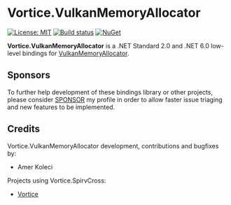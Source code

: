 # Vortice.VulkanMemoryAllocator

[![License: MIT](https://img.shields.io/badge/License-MIT-green.svg)](https://github.com/amerkoleci/Vortice.VulkanMemoryAllocator/blob/master/LICENSE)
[![Build status](https://github.com/amerkoleci/Vortice.VulkanMemoryAllocator/workflows/Build/badge.svg)](https://github.com/amerkoleci/Vortice.VulkanMemoryAllocator/actions)
[![NuGet](https://img.shields.io/nuget/v/Vortice.VulkanMemoryAllocator.svg)](https://www.nuget.org/packages/Vortice.VulkanMemoryAllocator)

**Vortice.VulkanMemoryAllocator** is a .NET Standard 2.0 and .NET 6.0 low-level bindings for [VulkanMemoryAllocator](https://github.com/GPUOpen-LibrariesAndSDKs/VulkanMemoryAllocator). 

## Sponsors
To further help development of these bindings library or other projects, please consider [SPONSOR](https://github.com/sponsors/amerkoleci) my profile in order to allow faster issue triaging and new features to be implemented.

## Credits

Vortice.VulkanMemoryAllocator development, contributions and bugfixes by:

- Amer Koleci

Projects using Vortice.SpirvCross:

- [Vortice](https://github.com/amerkoleci/vortice)
